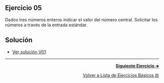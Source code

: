 ## Ejercicio 05
Dados tres números enteros indicar el valor del número central. Solicitar los números a través de la entrada estándar.

## Solución
* [Ver solución V01](https://github.com/enriqueabsurdum/TIDS02/blob/master/src/ejercicios/basicos/E005/V01/EB005_V01.java)


***
<div align="right">

[**Siguiente Ejercicio ➜**](https://github.com/enriqueabsurdum/TIDS02/blob/master/src/ejercicios/basicos/E006/EB006.md)
</div>  

<div align="right">

[Volver a Lista de Ejercicios Básicos 𝌖](https://github.com/enriqueabsurdum/TIDS02/blob/master/src/ejercicios/basicos/ejercicios-basicos.md)
</div> 

